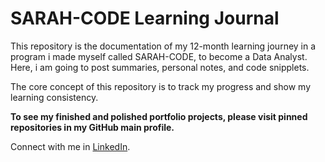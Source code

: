 # SARAH-CODE Learning Journal

This repository is the documentation of my 12-month learning journey in a program i made myself called SARAH-CODE, to become a Data Analyst. Here, i am going to post summaries, personal notes, and code snipplets.

The core concept of this repository is to track my progress and show my learning consistency. 

**To see my finished and polished portfolio projects, please visit pinned repositories in my GitHub main profile.**

Connect with me in [LinkedIn](https://www.linkedin.com/in/srsyrr).
